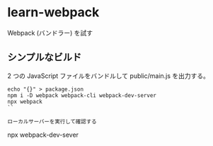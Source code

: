 # learn-webpack
Webpack (バンドラー) を試す

## シンプルなビルド
2 つの JavaScript ファイルをバンドルして public/main.js を出力する。
```
echo "{}" > package.json
npm i -D webpack webpack-cli webpack-dev-server
npx webpack
``

ローカルサーバーを実行して確認する
```
npx webpack-dev-sever
```
